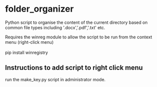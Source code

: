 # folder_organizer
Python script to organise the content of the current directory based on common file types including '.docx','.pdf','.txt' etc.


Requires the winreg module to allow the script to be run from the context menu (right-click menu)<br><br>
pip install winregistry

## Instructions to add script to right click menu

run the make_key.py script in administrator mode.
